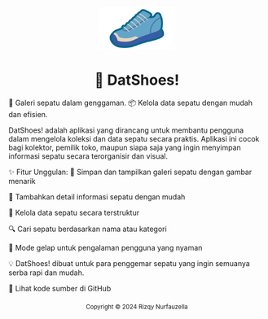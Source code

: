 <p align="center"> 
  <img src="https://github.com/RizqyNurfauzella/Assessment3Mobpro/raw/master/app/src/main/res/drawable-nodpi/logo.png" width="150" alt="DatShoes Logo" />
</p> 
  
<h1 align="center"><b>👟 DatShoes!</b></h1>
  
📸 Galeri sepatu dalam genggaman.
📦 Kelola data sepatu dengan mudah dan efisien.

DatShoes! adalah aplikasi yang dirancang untuk membantu pengguna dalam mengelola koleksi dan data sepatu secara praktis. Aplikasi ini cocok bagi kolektor, pemilik toko, maupun siapa saja yang ingin menyimpan informasi sepatu secara terorganisir dan visual.

✨ Fitur Unggulan:
👟 Simpan dan tampilkan galeri sepatu dengan gambar menarik

📝 Tambahkan detail informasi sepatu dengan mudah

🧾 Kelola data sepatu secara terstruktur

🔍 Cari sepatu berdasarkan nama atau kategori

🌙 Mode gelap untuk pengalaman pengguna yang nyaman

💡 DatShoes! dibuat untuk para penggemar sepatu yang ingin semuanya serba rapi dan mudah.

📂 Lihat kode sumber di GitHub

<p align="center"><sub>Copyright © 2024 Rizqy Nurfauzella</sub></p>
